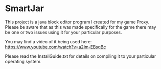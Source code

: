 # SmartJar
This project is a java block editor program I created for my game Proxy. Please be aware that as this was made specifically for the game there may be one or two issues using it for your particular purposes.

You may find a video of it being used here:
https://www.youtube.com/watch?v=a2im-EBsqBc

Please read the InstallGuide.txt for details on compiling it to your particular operating system. 
